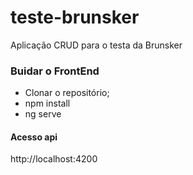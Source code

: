 # teste-brunsker
Aplicação CRUD para o testa da Brunsker

### Buidar o FrontEnd
* Clonar o repositório;
* npm install
* ng serve

#### Acesso api
http://localhost:4200
